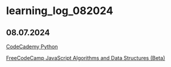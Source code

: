 # learning_log_082024

## 08.07.2024
[CodeCademy Python][1]

[FreeCodeCamp JavaScript Algorithms and Data Structures (Beta)][2]


[Reference Links]: # 
[1]: https://www.codecademy.com/courses/learn-python-3/
[2]: https://www.freecodecamp.org/learn/javascript-algorithms-and-data-structures-v8/
[3]:  https://www.linkedin.com/learning-login/share?account=35754684&forceAccount=false&redirect=https%3A%2F%2Fwww.linkedin.com%2Flearning%2Fpython-essential-training-18764650%3Ftrk%3Dshare_ent_url%26shareId%3DtwBU1wIPSLW4FKtP5ToXUw%253D%253D
[4]: https://learn.skillcrush.com/dashboard/
